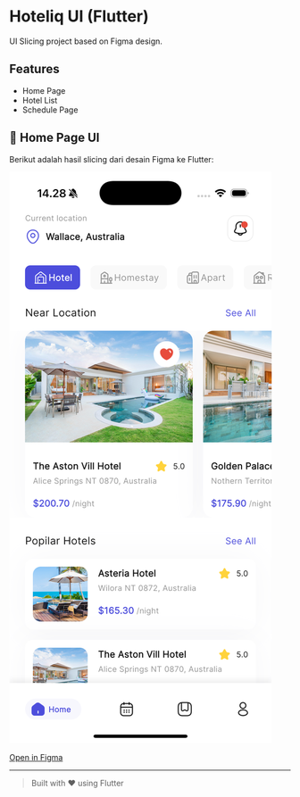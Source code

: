 # Hoteliq UI (Flutter)

UI Slicing project based on Figma design.

## Features
- Home Page
- Hotel List
- Schedule Page

## 📱 Home Page UI

Berikut adalah hasil slicing dari desain Figma ke Flutter:

![Home UI](home_ui.png)

[Open in Figma](https://www.figma.com/community/file/1169928945460966636/hoteliq-booking-hotel-app-design)

---

> Built with ❤️ using Flutter
